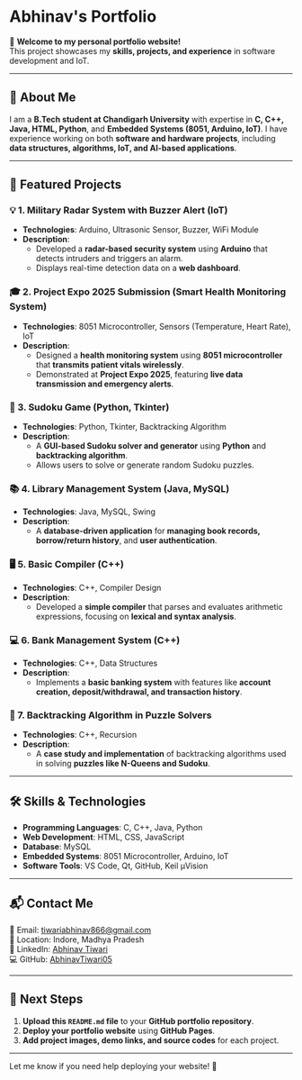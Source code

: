 # **Abhinav's Portfolio**  
🚀 **Welcome to my personal portfolio website!**  
This project showcases my **skills, projects, and experience** in software development and IoT.

---

## **📌 About Me**  
I am a **B.Tech student at Chandigarh University** with expertise in **C, C++, Java, HTML, Python**, and **Embedded Systems (8051, Arduino, IoT)**. I have experience working on both **software and hardware projects**, including **data structures, algorithms, IoT, and AI-based applications**.

---

## **📁 Featured Projects**  

### **💡 1. Military Radar System with Buzzer Alert (IoT)**
- **Technologies**: Arduino, Ultrasonic Sensor, Buzzer, WiFi Module  
- **Description**:  
  - Developed a **radar-based security system** using **Arduino** that detects intruders and triggers an alarm.  
  - Displays real-time detection data on a **web dashboard**.  

### **🎓 2. Project Expo 2025 Submission (Smart Health Monitoring System)**
- **Technologies**: 8051 Microcontroller, Sensors (Temperature, Heart Rate), IoT  
- **Description**:  
  - Designed a **health monitoring system** using **8051 microcontroller** that **transmits patient vitals wirelessly**.  
  - Demonstrated at **Project Expo 2025**, featuring **live data transmission and emergency alerts**.

### **🧩 3. Sudoku Game (Python, Tkinter)**
- **Technologies**: Python, Tkinter, Backtracking Algorithm  
- **Description**:  
  - A **GUI-based Sudoku solver and generator** using **Python** and **backtracking algorithm**.  
  - Allows users to solve or generate random Sudoku puzzles.

### **📚 4. Library Management System (Java, MySQL)**
- **Technologies**: Java, MySQL, Swing  
- **Description**:  
  - A **database-driven application** for **managing book records, borrow/return history**, and **user authentication**.

### **🖥️ 5. Basic Compiler (C++)**
- **Technologies**: C++, Compiler Design  
- **Description**:  
  - Developed a **simple compiler** that parses and evaluates arithmetic expressions, focusing on **lexical and syntax analysis**.

### **💻 6. Bank Management System (C++)**
- **Technologies**: C++, Data Structures  
- **Description**:  
  - Implements a **basic banking system** with features like **account creation, deposit/withdrawal, and transaction history**.

### **🧠 7. Backtracking Algorithm in Puzzle Solvers**
- **Technologies**: C++, Recursion  
- **Description**:  
  - A **case study and implementation** of backtracking algorithms used in solving **puzzles like N-Queens and Sudoku**.

---

## **🛠️ Skills & Technologies**
- **Programming Languages**: C, C++, Java, Python  
- **Web Development**: HTML, CSS, JavaScript  
- **Database**: MySQL  
- **Embedded Systems**: 8051 Microcontroller, Arduino, IoT  
- **Software Tools**: VS Code, Qt, GitHub, Keil µVision  

---

## **📬 Contact Me**  
📧 Email: [tiwariabhinav866@gmail.com](mailto:tiwariabhinav866@gmail.com)  
📍 Location: Indore, Madhya Pradesh  
🔗 LinkedIn: [Abhinav Tiwari](https://www.linkedin.com/in/abhinav-tiwari-763419290/)  
💻 GitHub: [AbhinavTiwari05](https://github.com/AbhinavTiwari05)  

---

## **🚀 Next Steps**
1. **Upload this `README.md` file** to your **GitHub portfolio repository**.  
2. **Deploy your portfolio website** using **GitHub Pages**.  
3. **Add project images, demo links, and source codes** for each project.  

---

Let me know if you need help deploying your website! 🚀
